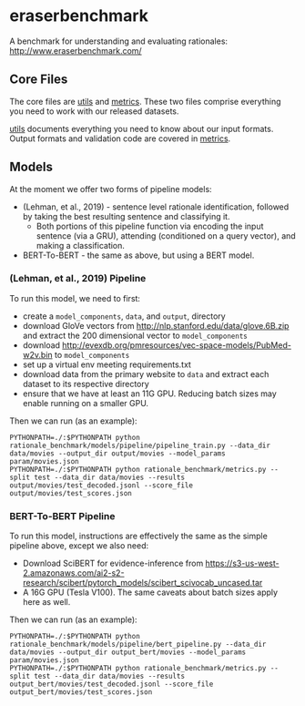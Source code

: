 # eraserbenchmark
A benchmark for understanding and evaluating rationales: http://www.eraserbenchmark.com/

## Core Files

The core files are [utils](rationale_benchmark/utils.py) and [metrics](rationale_benchmark/metrics.py).
These two files comprise everything you need to work with our released datasets.

[utils](rationale_benchmark/utils.py) documents everything you need to know about our input formats. Output
formats and validation code are covered in [metrics](rationale_benchmark/metrics.py).

## Models

At the moment we offer two forms of pipeline models:
* (Lehman, et al., 2019) - sentence level rationale identification, followed by taking the best resulting sentence and classifying it.
    * Both portions of this pipeline function via encoding the input sentence (via a GRU), attending (conditioned on a query vector), and making a classification.
* BERT-To-BERT - the same as above, but using a BERT model.

### (Lehman, et al., 2019) Pipeline

To run this model, we need to first:
* create a `model_components`, `data`, and `output`, directory
* download GloVe vectors from http://nlp.stanford.edu/data/glove.6B.zip and extract the 200 dimensional vector to `model_components`
* download http://evexdb.org/pmresources/vec-space-models/PubMed-w2v.bin to `model_components`
* set up a virtual env meeting requirements.txt
* download data from the primary website to `data` and extract each dataset to its respective directory
* ensure that we have at least an 11G GPU. Reducing batch sizes may enable running on a smaller GPU.

Then we can run (as an example):
```
PYTHONPATH=./:$PYTHONPATH python rationale_benchmark/models/pipeline/pipeline_train.py --data_dir data/movies --output_dir output/movies --model_params param/movies.json
PYTHONPATH=./:$PYTHONPATH python rationale_benchmark/metrics.py --split test --data_dir data/movies --results output/movies/test_decoded.jsonl --score_file output/movies/test_scores.json
```

### BERT-To-BERT Pipeline

To run this model, instructions are effectively the same as the simple pipeline above, except we also need:
* Download SciBERT for evidence-inference from https://s3-us-west-2.amazonaws.com/ai2-s2-research/scibert/pytorch_models/scibert_scivocab_uncased.tar
* A 16G GPU (Tesla V100). The same caveats about batch sizes apply here as well.

Then we can run (as an example):
```
PYTHONPATH=./:$PYTHONPATH python rationale_benchmark/models/pipeline/bert_pipeline.py --data_dir data/movies --output_dir output_bert/movies --model_params param/movies.json
PYTHONPATH=./:$PYTHONPATH python rationale_benchmark/metrics.py --split test --data_dir data/movies --results output_bert/movies/test_decoded.jsonl --score_file output_bert/movies/test_scores.json
```
